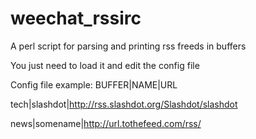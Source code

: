 # weechat_rssirc
A perl script for parsing and printing rss freeds in buffers

You just need to load it and edit the config file

Config file example:
BUFFER|NAME|URL

tech|slashdot|http://rss.slashdot.org/Slashdot/slashdot

news|somename|http://url.tothefeed.com/rss/
